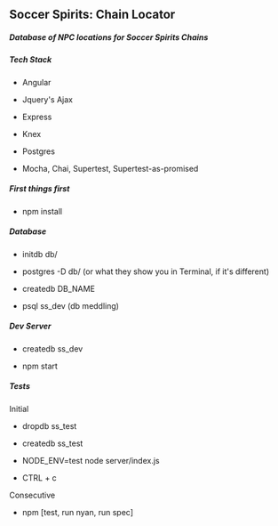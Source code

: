 ## Soccer Spirits: Chain Locator

##### Database of NPC locations for Soccer Spirits Chains

##### Tech Stack
- Angular

- Jquery's Ajax

- Express

- Knex

- Postgres

- Mocha, Chai, Supertest, Supertest-as-promised

##### First things first

- npm install

##### Database

- initdb db/

- postgres -D db/ (or what they show you in Terminal, if it's different)

- createdb DB_NAME

- psql ss_dev (db meddling)


##### Dev Server

- createdb ss_dev

- npm start

##### Tests

Initial
- dropdb ss_test

- createdb ss_test

- NODE_ENV=test node server/index.js

- CTRL + c

Consecutive
- npm [test, run nyan, run spec]
